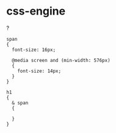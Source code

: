 # css-engine

?

```
span
{
  font-size: 16px;

  @media screen and (min-width: 576px)
  {
    font-size: 14px;
  }
}

h1
{
  & span
  {

  }
}
```